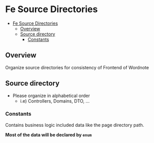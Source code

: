 # Fe Source Directories

<!-- TOC -->

- [Fe Source Directories](#fe-source-directories)
  - [Overview](#overview)
  - [Source directory](#source-directory)
    - [Constants](#constants)

<!-- /TOC -->

## Overview

Organize source directories for consistency of Frontend of Wordnote

## Source directory 

- Please organize in alphabetical order
  - i.e) Controllers, Domains, DTO, ...

### Constants

Contains business logic included data like the page directory path.

**Most of the data will be declared by `enum`**